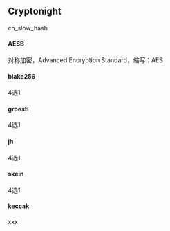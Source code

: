 ## Cryptonight

cn\_slow\_hash

#### AESB

对称加密，Advanced Encryption Standard，缩写：AES

#### blake256

4选1

#### groestl

4选1

#### jh

4选1

#### skein

4选1

#### keccak

xxx

